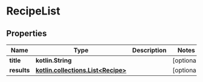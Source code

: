 
# RecipeList

## Properties
Name | Type | Description | Notes
------------ | ------------- | ------------- | -------------
**title** | **kotlin.String** |  |  [optional]
**results** | [**kotlin.collections.List&lt;Recipe&gt;**](Recipe.md) |  |  [optional]




